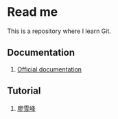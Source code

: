 # Read me

This is a repository where I learn Git.

## Documentation

1. [Official documentation](https://git-scm.com/doc)

## Tutorial

1. [廖雪峰](https://www.liaoxuefeng.com/wiki/0013739516305929606dd18361248578c67b8067c8c017b000)
